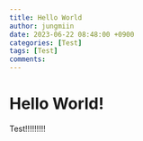 ```yaml
---
title: Hello World
author: jungmiin
date: 2023-06-22 08:48:00 +0900
categories: [Test]
tags: [Test]
comments:
---
```


# Hello World!

Test!!!!!!!!!
